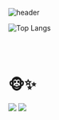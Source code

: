 

![header](https://capsule-render.vercel.app/api?type=slice&color=F5F5DC&height=300&section=header&text=JISOO&fontSize=90&&fontColor=964B00&fontAlign=80&fontAlignY=20&rotate=20&animation=twinkling)

![Top Langs](https://github-readme-stats.vercel.app/api/top-langs/?username=jisooooooooooo&layout=compact)

<br/>
<br/>

# 🐵✨
<a href="https://blog.naver.com/dlawltn0708" target="_blank"><img src="https://img.shields.io/badge/Blog-black?style=flat&logo=Blogger&logoColor=68BC71"/></a>
<a href="https://www.instagram.com/ji_soo__78"><img src="https://img.shields.io/badge/Instagram-black?style=flat&logo=Instagram&logoColor=E4405F"/></a>
